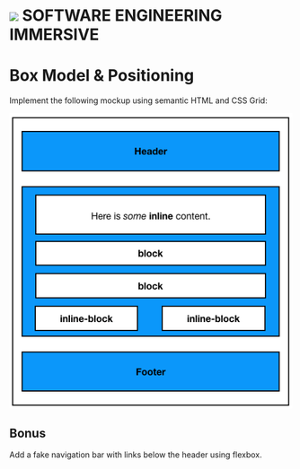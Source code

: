 # ![](https://ga-dash.s3.amazonaws.com/production/assets/logo-9f88ae6c9c3871690e33280fcf557f33.png)  SOFTWARE ENGINEERING IMMERSIVE

# Box Model & Positioning

Implement the following mockup using semantic HTML and CSS Grid:

![](box-model.png)

## Bonus

Add a fake navigation bar with links below the header using flexbox.
